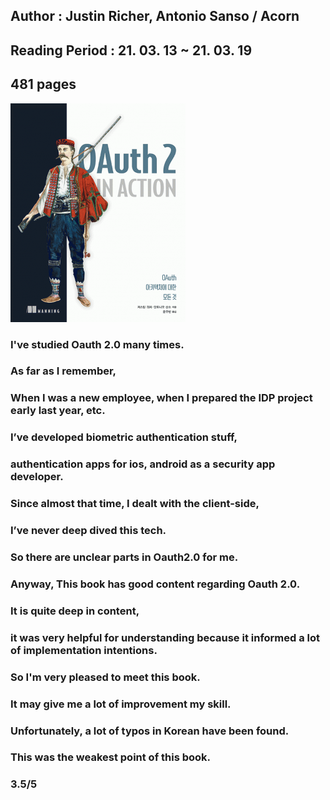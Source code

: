 ## Author : Justin Richer, Antonio Sanso  / Acorn

## Reading Period : 21. 03. 13 ~ 21. 03. 19

## 481 pages

![Smithsonian Image](../../public/images/books-images/OauthInAction.png)

### I've studied Oauth 2.0 many times.

### As far as I remember,

### When I was a new employee, when I prepared the IDP project early last year, etc.

### I’ve developed biometric authentication stuff, 

### authentication apps for ios, android as a security app developer.

### Since almost that time, I dealt with the client-side, 

### I’ve never deep dived this tech.

### So there are unclear parts in Oauth2.0 for me.

### Anyway, This book has good content regarding Oauth 2.0.

### It is quite deep in content, 

### it was very helpful for understanding because it informed a lot of implementation intentions.

### So I'm very pleased to meet this book. 

### It may give me a lot of improvement my skill.

### Unfortunately, a lot of typos in Korean have been found.

### This was the weakest point of this book.

### 3.5/5
